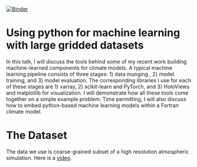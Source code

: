[![Binder](http://binder.pangeo.io/badge.svg)](http://binder.pangeo.io/v2/gh/nbren12/2018-11-06-python-in-geosciences/master)

# Using python for machine learning with large gridded datasets

In this talk, I will discuss the tools behind some of my recent work building
machine-learned components for climate models. A typical machine learning
pipeline consists of three stages: 1) data munging , 2) model training, and 3)
model evaluation. The corresponding libraries I use for each of these stages
are 1) xarray, 2) scikit-learn and PyTorch, and 3) HoloViews and matplotlib for
visualization. I will demonstrate how all these tools come together on a simple
example problem. Time permitting, I will also discuss how to embed python-based
machine learning models within a Fortran climate model. 

# The Dataset

The data we use is coarse-grained subset of a high resolution atmospheric
simulation. Here is a [video](https://vimeo.com/299128849).
